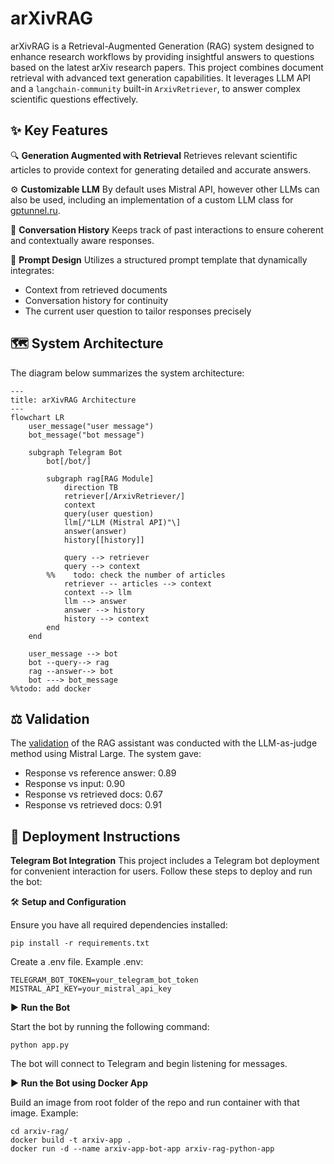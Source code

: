 # arXivRAG

arXivRAG is a Retrieval-Augmented Generation (RAG) system designed to enhance research workflows by providing insightful answers to questions based on the latest arXiv research papers. 
This project combines document retrieval with advanced text generation capabilities. 
It leverages LLM API and a `langchain-community` built-in `ArxivRetriever`, to answer complex scientific questions effectively.

## ✨ Key Features
🔍 **Generation Augmented with Retrieval**
Retrieves relevant scientific articles to provide context for generating detailed and accurate answers.

⚙️ **Customizable LLM**
By default uses Mistral API, however other LLMs can also be used, including an implementation of a custom LLM class for [gptunnel.ru](https://gptunnel.ru/).

💬 **Conversation History**
Keeps track of past interactions to ensure coherent and contextually aware responses.

📜 **Prompt Design**
Utilizes a structured prompt template that dynamically integrates:

- Context from retrieved documents
- Conversation history for continuity
- The current user question to tailor responses precisely

## 🗺️ System Architecture

The diagram below summarizes the system architecture:

```mermaid
---
title: arXivRAG Architecture
---
flowchart LR
    user_message("user message")
    bot_message("bot message")
    
    subgraph Telegram Bot
        bot[/bot/]
        
        subgraph rag[RAG Module]
            direction TB
            retriever[/ArxivRetriever/]
            context
            query(user question)
            llm[/"LLM (Mistral API)"\]
            answer(answer)
            history[[history]]
            
            query --> retriever
            query --> context
        %%    todo: check the number of articles
            retriever -- articles --> context
            context --> llm
            llm --> answer
            answer --> history
            history --> context
        end
    end 
    
    user_message --> bot
    bot --query--> rag
    rag --answer--> bot
    bot ---> bot_message
%%todo: add docker
```

## ⚖️ Validation

The [validation](https://github.com/BunnyNoBugs/arxiv-rag/blob/experiments/evaluation/rag_evaluation.ipynb) of the RAG assistant was conducted with the LLM-as-judge method using Mistral Large.
The system gave:

- Response vs reference answer: 0.89
- Response vs input: 0.90
- Response vs retrieved docs: 0.67
- Response vs retrieved docs: 0.91

## 🚀 Deployment Instructions

**Telegram Bot Integration**
This project includes a Telegram bot deployment for convenient interaction for users.
Follow these steps to deploy and run the bot:

🛠 **Setup and Configuration**

Ensure you have all required dependencies installed:

```
pip install -r requirements.txt
```

Create a .env file. Example .env:

```
TELEGRAM_BOT_TOKEN=your_telegram_bot_token
MISTRAL_API_KEY=your_mistral_api_key
```

▶️ **Run the Bot**

Start the bot by running the following command:

```
python app.py
```

The bot will connect to Telegram and begin listening for messages.

▶️ **Run the Bot using Docker App**

Build an image from root folder of the repo and run container with that image.
Example:

```
cd arxiv-rag/
docker build -t arxiv-app .
docker run -d --name arxiv-app-bot-app arxiv-rag-python-app
```
